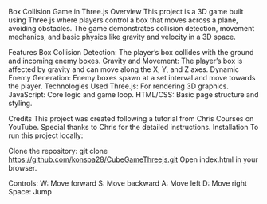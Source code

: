 Box Collision Game in Three.js
Overview
This project is a 3D game built using Three.js where players control a box that moves across a plane, avoiding obstacles. The game demonstrates collision detection, movement mechanics, and basic physics like gravity and velocity in a 3D space.

Features
Box Collision Detection: The player’s box collides with the ground and incoming enemy boxes.
Gravity and Movement: The player’s box is affected by gravity and can move along the X, Y, and Z axes.
Dynamic Enemy Generation: Enemy boxes spawn at a set interval and move towards the player.
Technologies Used
Three.js: For rendering 3D graphics.
JavaScript: Core logic and game loop.
HTML/CSS: Basic page structure and styling.

Credits
This project was created following a tutorial from Chris Courses on YouTube. Special thanks to Chris for the detailed instructions.
Installation
To run this project locally:

Clone the repository:
git clone https://github.com/konspa28/CubeGameThreejs.git
Open index.html in your browser.

Controls:
W: Move forward
S: Move backward
A: Move left
D: Move right
Space: Jump

